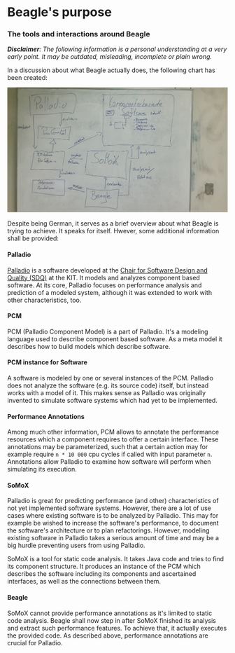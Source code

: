 # Beagle's purpose
### The tools and interactions around Beagle

_**Disclaimer**: The following information is a personal understanding at a very early point. It may be outdated, misleading, incomplete or plain wrong._

In a discussion about what Beagle actually does, the following chart has been created:

![A chart describing the tools around Beagle](./overview-beagle-chart.jpg)

Despite being German, it serves as a brief overview about what Beagle is trying to achieve. It speaks for itself. Hwever, some additional information shall be provided:

#### Palladio
[Palladio](https://sdqweb.ipd.kit.edu/wiki/Palladio_Component_Model) is a software developed at the [Chair for Software Design and Quality (SDQ)](http://sdq.ipd.kit.edu/) at the KIT. It models and analyzes component based software. At its core, Palladio focuses on performance analysis and prediction of a modeled system, although it was extended to work with other characteristics, too.

#### PCM
PCM (Palladio Component Model) is a part of Palladio. It's a modeling language used to describe component based software. As a meta model it describes how to build models which describe software.

#### PCM instance for Software
A software is modeled by one or several instances of the PCM. Palladio does not analyze the software (e.g. its source code) itself, but instead works with a model of it. This makes sense as Palladio was originally invented to simulate software systems which had yet to be implemented.

#### Performance Annotations
Among much other information, PCM allows to annotate the performance resources which a component requires to offer a certain interface. These annotations may be parameterized, such that a certain action may for example require `n * 10 000` cpu cycles if called with input parameter `n`. Annotations allow Palladio to examine how software will perform when simulating its execution.

#### SoMoX
Palladio is great for predicting performance (and other) characteristics of not yet implemented software systems. However, there are a lot of use cases where existing software is to be analyzed by Palladio. This may for example be wished to increase the software's performance, to document the software's architecture or to plan refactorings. However, modeling existing software in Palladio takes a serious amount of time and may be a big hurdle preventing users from using Palladio.

SoMoX is a tool for static code analysis. It takes Java code and tries to find its component structure. It produces an instance of the PCM which describes the software including its components and ascertained interfaces, as well as the connections between them.

#### Beagle
SoMoX cannot provide performance annotations as it's limited to static code analysis. Beagle shall now step in after SoMoX finished its analysis and extract such performance features. To achieve that, it actually executes the provided code.
As described above, performance annotations are crucial for Palladio.